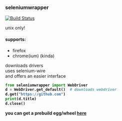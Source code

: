 ### seleniumwrapper
[![Build Status](http://build.eberlein.io:8080/job/python_seleniumwrapper/badge/icon)](http://build.eberlein.io:8080/job/python_seleniumwrapper/)<br>

unix only!
#### supports:
- firefox
- chrome(ium) (kinda)

downloads drivers<br>
uses selenium-wire<br>
and offers an easier interface<b>
```python
from seleniumwrapper import WebDriver
d = WebDriver.get_default()  # downloads webdriver
d.get("https://github.com")
print(d.title)
d.close()
```

you can get a prebuild egg/wheel [here](http://build.eberlein.io:8080/job/python_seleniumwrapper/lastSuccessfulBuild/artifact/dist/)

